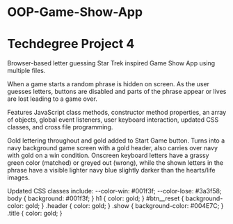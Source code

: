 # OOP-Game-Show-App
# Techdegree Project 4
Browser-based letter guessing Star Trek inspired Game Show App using multiple files.

When a game starts a random phrase is hidden on screen. As the user guesses letters, buttons are disabled and parts of the phrase appear or lives are lost leading to a game over.

Features JavaScript class methods, constructor method properties, an array of objects, global event listeners, user keyboard interaction, updated CSS classes, and cross file programming.

Gold lettering throughout and gold added to Start Game button. Turns into a navy background game screen with a gold header, also carries over navy with gold on a win condition. Onscreen keyboard letters have a grassy green color (matched) or greyed out (wrong), while the shown letters in the phrase have a visible lighter navy blue slightly darker than the hearts/life images.

Updated CSS classes include: --color-win: #001f3f; --color-lose: #3a3f58;
body { background: #001f3f; } h1 { color: gold; } #btn__reset { background-color: gold; } .header { color: gold; } .show { background-color: #004E7C; }
.title { color: gold; }
